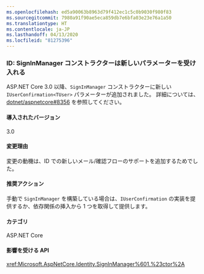 ```yaml
---
ms.openlocfilehash: ed5a90063b8963d79f412ec1c5c0b9030f980f83
ms.sourcegitcommit: 7980a91f90ae5eca859db7e6bfa03e23e76a1a50
ms.translationtype: HT
ms.contentlocale: ja-JP
ms.lasthandoff: 04/13/2020
ms.locfileid: "81275396"
---
```

### <a name="identity-signinmanager-constructor-accepts-new-parameter"></a>ID: SignInManager コンストラクターは新しいパラメーターを受け入れる

ASP.NET Core 3.0 以降、`SignInManager` コンストラクターに新しい `IUserConfirmation<TUser>` パラメーターが追加されました。 詳細については、[dotnet/aspnetcore#8356](https://github.com/dotnet/aspnetcore/issues/8356) を参照してください。

#### <a name="version-introduced"></a>導入されたバージョン

3.0

#### <a name="reason-for-change"></a>変更理由

変更の動機は、ID での新しいメール/確認フローのサポートを追加するためでした。

#### <a name="recommended-action"></a>推奨アクション

手動で `SignInManager` を構築している場合は、`IUserConfirmation` の実装を提供するか、依存関係の挿入から 1 つを取得して提供します。

#### <a name="category"></a>カテゴリ

ASP.NET Core

#### <a name="affected-apis"></a>影響を受ける API

<xref:Microsoft.AspNetCore.Identity.SignInManager%601.%23ctor%2A>

<!--

#### Affected APIs

`Overload:Microsoft.AspNetCore.Identity.SignInManager`1.#ctor`

-->
